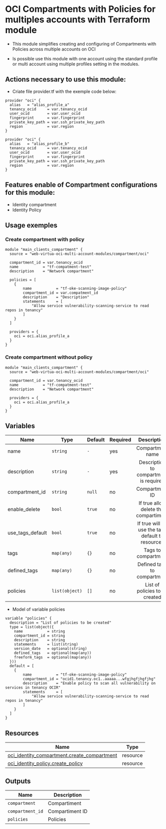 # OCI Compartments with Policies for multiples accounts with Terraform module
* This module simplifies creating and configuring of Compartments with Policies across multiple accounts on OCI

* Is possible use this module with one account using the standard profile or multi account using multiple profiles setting in the modules.

## Actions necessary to use this module:

* Criate file provider.tf with the exemple code below:
```hcl
provider "oci" {
  alias   = "alias_profile_a"
  tenancy_ocid     = var.tenancy_ocid
  user_ocid        = var.user_ocid
  fingerprint      = var.fingerprint
  private_key_path = var.ssh_private_key_path
  region           = var.region
}

provider "oci" {
  alias   = "alias_profile_b"
  tenancy_ocid     = var.tenancy_ocid
  user_ocid        = var.user_ocid
  fingerprint      = var.fingerprint
  private_key_path = var.ssh_private_key_path
  region           = var.region
}
```


## Features enable of Compartment configurations for this module:

- Identity compartment
- Identity Policy

## Usage exemples


### Create compartment with policy

```hcl
module "main_clients_compartment" {
  source = "web-virtua-oci-multi-account-modules/compartment/oci"

  compartment_id = var.tenancy_ocid
  name           = "tf-compatment-test"
  description    = "Network compartment"

  policies = [
    {
        name           = "tf-oke-scanning-image-policy"
        compartment_id = var.compatment_id
        description    = "Description"
        statements     = [
            "Allow service vulnerability-scanning-service to read repos in tenancy"
        ]
    }
  ]

  providers = {
    oci = oci.alias_profile_a
  }
}
```

### Create compartment without policy

```hcl
module "main_clients_compartment" {
  source = "web-virtua-oci-multi-account-modules/compartment/oci"

  compartment_id = var.tenancy_ocid
  name           = "tf-compatment-test"
  description    = "Network compartment"

  providers = {
    oci = oci.alias_profile_a
  }
}
```

## Variables

| Name | Type | Default | Required | Description | Options |
|------|-------------|------|---------|:--------:|:--------|
| name | `string` | `-` | yes | Compartment name | `-` |
| description | `string` | `-` | yes | Description to compartment is required | `-` |
| compartment_id | `string` | `null` | no | Compartment ID | `-` |
| enable_delete | `bool` | `true` | no | If true allow delete the compartiment | `*`false <br> `*`true |
| use_tags_default | `bool` | `true` | no | If true will be use the tags default to resources | `*`false <br> `*`true |
| tags | `map(any)` | `{}` | no | Tags to compartment | `-` |
| defined_tags | `map(any)` | `{}` | no | Defined tags to compartment | `-` |
| policies | `list(object)` | `[]` | no | List of policies to be created | `-` |

* Model of variable policies
```hcl
variable "policies" {
  description = "List of policies to be created"
  type = list(object({
    name           = string
    compartment_id = string
    description    = string
    statements     = list(string)
    version_date   = optional(string)
    defined_tags   = optional(map(any))
    freeform_tags  = optional(map(any))
  }))
  default = [
    {
        name           = "tf-oke-scanning-image-policy"
        compartment_id = "ocid1.tenancy.oc1..aaaaa...wfgjhgfjhgfjhg"
        description    = "Enable policy to scan all vulnerability on services in tenancy OCIR"
        statements     = [
            "Allow service vulnerability-scanning-service to read repos in tenancy"
        ]
    }
  ]
}
```


## Resources

| Name | Type |
|------|------|
| [oci_identity_compartment.create_compartment](https://registry.terraform.io/providers/oracle/oci/latest/docs/resources/identity_policy) | resource |
| [oci_identity_policy.create_policy](https://registry.terraform.io/providers/oracle/oci/latest/docs/data-sources/identity_compartments) | resource |

## Outputs

| Name | Description |
|------|-------------|
| `compartment` | Compartiment |
| `compartment_id` | Compartiment ID |
| `policies` | Policies |
